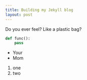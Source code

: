 ```yaml
---
title: Building my Jekyll blog
layout: post
---
```


Do you ever feel? Like a plastic bag?

```python
def func():
    pass
```

- Your
- Mom

1. one
1. two
